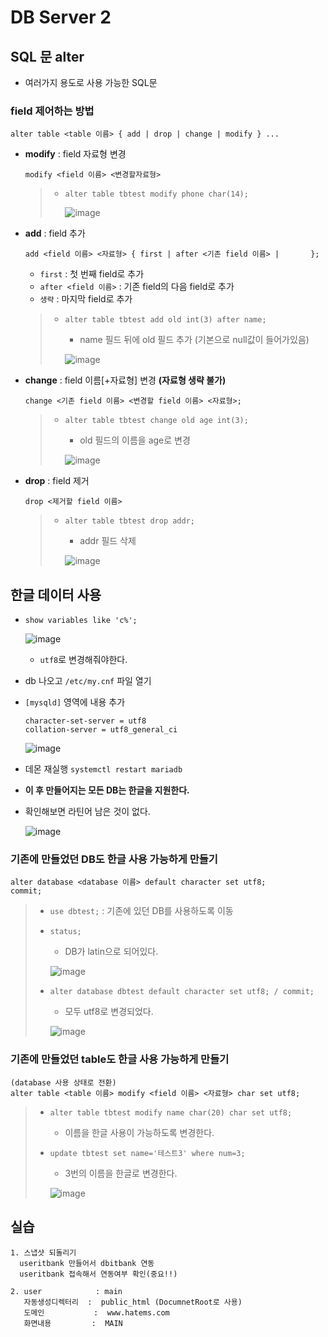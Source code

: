 # DB Server 2
## SQL 문 alter
* 여러가지 용도로 사용 가능한 SQL문
### field 제어하는 방법
```
alter table <table 이름> { add | drop | change | modify } ...
```
* **modify** : field 자료형 변경
  ```
  modify <field 이름> <변경할자료형>
  ```
  > * `alter table tbtest modify phone char(14);`
  >   
  >   ![image](https://user-images.githubusercontent.com/79209568/120151914-d223b280-c227-11eb-9144-425fa92430a9.png)
* **add** : field 추가
  ```
  add <field 이름> <자료형> { first | after <기존 field 이름> |       };
  ```
  * `first` : 첫 번째 field로 추가
  * `after <field 이름>` : 기존 field의 다음 field로 추가
  * `생략` : 마지막 field로 추가
  > * `alter table tbtest add old int(3) after name;`
  >   * name 필드 뒤에 old 필드 추가 (기본으로 null값이 들어가있음)
  >   
  >   ![image](https://user-images.githubusercontent.com/79209568/120152812-efa54c00-c228-11eb-8334-fad730cd6d8d.png)
* **change** : field 이름\[+자료형] 변경 **(자료형 생략 불가)**
  ```
  change <기존 field 이름> <변경할 field 이름> <자료형>;
  ```
  > * `alter table tbtest change old age int(3);`
  >   * old 필드의 이름을 age로 변경
  >   
  >   ![image](https://user-images.githubusercontent.com/79209568/120153423-aacde500-c229-11eb-8cf3-d780a92ffefe.png)

* **drop** : field 제거
  ```
  drop <제거할 field 이름>
  ```
  > * `alter table tbtest drop addr;`
  >   * addr 필드 삭제
  >   
  >   ![image](https://user-images.githubusercontent.com/79209568/120153761-131cc680-c22a-11eb-95c5-0e9f83e288c7.png)


## 한글 데이터 사용
* `show variables like 'c%';` 
  
  ![image](https://user-images.githubusercontent.com/79209568/119961673-4a4c6700-bfe1-11eb-98e8-a5980414747d.png)
  * `utf8`로 변경해줘야한다.
* db 나오고 `/etc/my.cnf` 파일 열기
* `[mysqld]` 영역에 내용 추가
  ```
  character-set-server = utf8
  collation-server = utf8_general_ci
  ```
  
  ![image](https://user-images.githubusercontent.com/79209568/120154638-0b115680-c22b-11eb-85bc-036ad6187186.png)
* 데몬 재실행 `systemctl restart mariadb`
* **이 후 만들어지는 모든 DB는 한글을 지원한다.**
* 확인해보면 라틴어 남은 것이 없다.
  
  ![image](https://user-images.githubusercontent.com/79209568/120155285-9d195f00-c22b-11eb-9ebd-880566efc82d.png)
### 기존에 만들었던 DB도 한글 사용 가능하게 만들기
```
alter database <database 이름> default character set utf8;
commit;
```
> * `use dbtest;` : 기존에 있던 DB를 사용하도록 이동
> * `status;`
>   * DB가 latin으로 되어있다.
>   
>   ![image](https://user-images.githubusercontent.com/79209568/120156048-80315b80-c22c-11eb-9481-92980ece16d8.png)
> * `alter database dbtest default character set utf8; / commit;`
>   * 모두 utf8로 변경되었다.
>   
>   ![image](https://user-images.githubusercontent.com/79209568/120156416-ecac5a80-c22c-11eb-9471-221c2d4749e7.png)


### 기존에 만들었던 table도 한글 사용 가능하게 만들기
```
(database 사용 상태로 전환)
alter table <table 이름> modify <field 이름> <자료형> char set utf8;
```
> * `alter table tbtest modify name char(20) char set utf8;`
>   * 이름을 한글 사용이 가능하도록 변경한다.
> * `update tbtest set name='테스트3' where num=3;`
>   * 3번의 이름을 한글로 변경한다.
>   
>   ![image](https://user-images.githubusercontent.com/79209568/120156784-47de4d00-c22d-11eb-80ac-a4b932c7c406.png)

## 실습
```
1. 스냅샷 되돌리기
  useritbank 만들어서 dbitbank 연동
  useritbank 접속해서 연동여부 확인(중요!!)
  
2. user            : main
   자동생성디렉터리  :  public_html (DocumnetRoot로 사용)
   도메인           :  www.hatems.com
   화면내용         :  MAIN 
```

